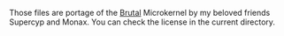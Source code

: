 Those files are portage of the [Brutal](https://github.com/brutal-org/brutal) Microkernel by my beloved friends Supercyp and Monax. 
You can check the license in the current directory.